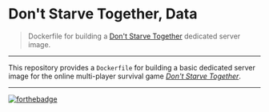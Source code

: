 # Don't Starve Together, Data
> Dockerfile for building a [Don't Starve Together][website] dedicated server image.

---

This repository provides a `Dockerfile` for building a basic dedicated server
image for the online multi-player survival game [*Don't Starve Together*][website].

---

[![forthebadge](https://forthebadge.com/images/badges/built-with-love.svg)](https://forthebadge.com)

[website]: https://www.klei.com/games/dont-starve-together
